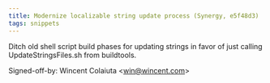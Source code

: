 ```yaml
---
title: Modernize localizable string update process (Synergy, e5f48d3)
tags: snippets
---
```


Ditch old shell script build phases for updating strings in favor of just calling UpdateStringsFiles.sh from buildtools.

Signed-off-by: Wincent Colaiuta &lt;win@wincent.com&gt;
